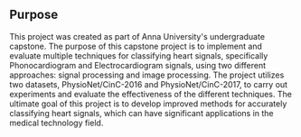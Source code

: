 ## Purpose
This project was created as part of Anna University's undergraduate capstone. 
The purpose of this capstone project is to implement and evaluate multiple techniques for classifying heart signals, specifically Phonocardiogram and Electrocardiogram signals, using two different approaches: signal processing and image processing. 
The project utilizes two datasets, PhysioNet/CinC-2016 and PhysioNet/CinC-2017, to carry out experiments and evaluate the effectiveness of the different techniques. The ultimate goal of this project is to develop improved methods for accurately classifying heart signals, which can have significant applications in the medical technology field.
